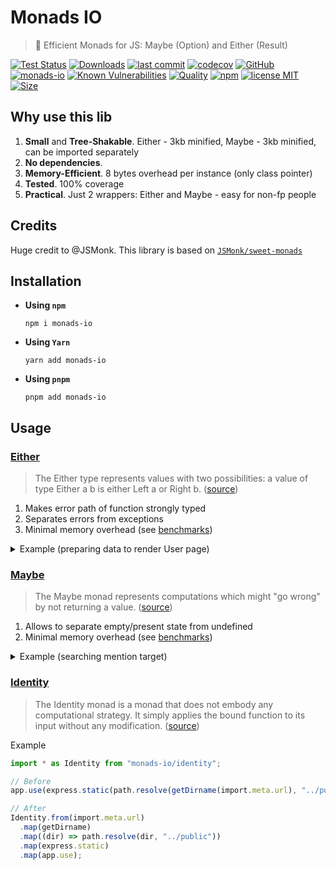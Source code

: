 # Monads IO

> 🚀 Efficient Monads for JS: Maybe (Option) and Either (Result)

[![Test Status](https://github.com/AlexXanderGrib/monads-io/actions/workflows/test.yml/badge.svg)](https://github.com/AlexXanderGrib/monads-io)
[![Downloads](https://img.shields.io/npm/dt/monads-io.svg)](https://npmjs.com/package/monads-io)
[![last commit](https://img.shields.io/github/last-commit/AlexXanderGrib/monads-io.svg)](https://github.com/AlexXanderGrib/monads-io)
[![codecov](https://img.shields.io/codecov/c/github/AlexXanderGrib/monads-io/main.svg)](https://codecov.io/gh/AlexXanderGrib/monads-io)
[![GitHub](https://img.shields.io/github/stars/AlexXanderGrib/monads-io.svg)](https://github.com/AlexXanderGrib/monads-io)
[![monads-io](https://snyk.io/advisor/npm-package/monads-io/badge.svg)](https://snyk.io/advisor/npm-package/monads-io)
[![Known Vulnerabilities](https://snyk.io/test/npm/monads-io/badge.svg)](https://snyk.io/test/npm/monads-io)
[![Quality](https://img.shields.io/npms-io/quality-score/monads-io.svg?label=quality%20%28npms.io%29&)](https://npms.io/search?q=monads-io)
[![npm](https://img.shields.io/npm/v/monads-io.svg)](https://npmjs.com/package/monads-io)
[![license MIT](https://img.shields.io/npm/l/monads-io.svg)](https://github.com/AlexXanderGrib/monads-io/blob/main/LICENSE.txt)
[![Size](https://img.shields.io/bundlephobia/minzip/monads-io)](https://bundlephobia.com/package/monads-io)

## Why use this lib

1. **Small** and **Tree-Shakable**. Either - 3kb minified, Maybe - 3kb minified, can be imported separately
2. **No dependencies**.
3. **Memory-Efficient**. 8 bytes overhead per instance (only class pointer)
4. **Tested**. 100% coverage
5. **Practical**. Just 2 wrappers: Either and Maybe - easy for non-fp people

## Credits

Huge credit to @JSMonk. This library is based on [`JSMonk/sweet-monads`](https://github.com/JSMonk/sweet-monads)

## Installation

- **Using `npm`**
  ```shell
  npm i monads-io
  ```
- **Using `Yarn`**
  ```shell
  yarn add monads-io
  ```
- **Using `pnpm`**
  ```shell
  pnpm add monads-io
  ```

## Usage

### [Either](./docs/api/modules/either.md)

> The Either type represents values with two possibilities: a value of type Either a b is either Left a or Right b.
> ([source](https://hackage.haskell.org/package/category-extras-0.52.0/docs/Control-Monad-Either.html))

1. Makes error path of function strongly typed
2. Separates errors from exceptions
3. Minimal memory overhead (see [benchmarks](./benchmarks/))

<details>
  <summary>Example (preparing data to render User page)</summary>

```typescript
import {
  Either,
  fromPromise,
  fromTryAsync,
  left,
  mergeInOne,
  right
} from "monads-io/either";

class NetworkError extends Error {}
class HttpError extends Error {}
class JsonParsingError extends Error {}
class NotFoundError extends Error {}

type FetchError = NetworkError | HttpError | JsonParsingError;

type ID = string;
type User = { id: ID; username: string; name: string /* ... */ };
type Post = { id: ID; userId: User["id"]; body: string /* ... */ };

async function getJson<T>(url: string): Promise<Either<FetchError, T>> {
  const response = await fromPromise(
    fetch(`https://jsonplaceholder.typicode.com/${url}`),
    (cause) => new NetworkError("Unable to connect", { cause })
  );

  const okResponse = response.chain((response) => {
    if (response.ok) return right(response);

    return left(
      new HttpError(
        `Response status is ${response.status} ${response.statusText}`,
        { cause: response }
      )
    );
  });

  const json = await okResponse.asyncChain((response) => {
    return fromTryAsync<T>(
      () => response.json(),
      (cause) => new JsonParsingError("Unable to parse JSON", { cause })
    );
  });

  return json;
}

async function getUserByUsername(username: string) {
  const users = await getJson<User[]>(`/users?username=${username}`);

  return users.chain((users) => {
    const user = users[0];

    if (!user) {
      return left(new NotFoundError(`User not found`, { cause: { username } }));
    }

    return right(user);
  });
}

const getPosts = (userId: string) =>
  getJson<Post[]>(`/posts?ownerId=${userId}`);

class PageLoadError extends Error {
  /* ... */

  constructor(public returnStatus: number, message: string, cause?: unknown) {
    super(message, { cause });
  }
}

async function getUserPageData(username: string) {
  const user = await getUserByUsername(username);
  const posts = await user.asyncChain((user) => getPosts(user.id));

  return mergeInOne([user, posts])
    .map(([user, posts]) => ({ user, posts }))
    .mapLeft((error) => {
      if (error instanceof NotFoundError) {
        return new PageLoadError(404, "User not found", error);
      }

      // error: FetchError
      console.log("Error fetching data for User Page", error);
      return new PageLoadError(500, "Internal server error", error);
    });
}
```

</details>

### [Maybe](./docs/api/modules/maybe.md)

> The Maybe monad represents computations which might "go wrong" by not returning a value.
> ([source](https://en.wikibooks.org/wiki/Haskell/Understanding_monads/Maybe))

1. Allows to separate empty/present state from undefined
2. Minimal memory overhead (see [benchmarks](./benchmarks/))

<details>
  <summary>Example (searching mention target)</summary>

```typescript
// Real world example
// This maybe is not tree-shakable. Used in NodeJS code
import * as Maybe from "monads-io/maybe";

export async function getTargets(
api: TelegramAPI,
tokens: formattedText,
{ mentionLimit = 1, message = undefined as message | undefined } = {}
): Promise<Map<number, chat | undefined>> {
const mentions = getMentions(tokens).slice(0, mentionLimit);

const targets = new Map<number, chat | undefined>();
let replyTarget: [number, chat | undefined] | undefined;
const { messagesService, chatsService } = getServices(api);

...

// 1. Get message
// 2. Get message reply id (0 = no reply)
// 3. Get reply message by message id
// 4. Get reply message sender
// 5. Get his/her profile
// 6. Set local variable to profile

const reply = await Maybe.fromNullable(message)
  .filter((message) => message.reply_to_message_id !== 0)
  .asyncChain((message) =>
    messagesService.getReply(message.chat_id, message.id)
  );

const sender = await reply
  .map(MemberId.fromMessage)
  .tap(({ memberId }) => {
    replyTarget = [memberId, undefined];
  })
  .asyncChain(({ memberId }) => chatsService.getById(memberId));

sender.tap((sender) => {
  replyTarget = [sender.id, sender];
});

...

return replyTarget ? new Map([replyTarget, ...targets]) : targets;
}

```

</details>

### [Identity](./docs/api/modules/identity.md)

> The Identity monad is a monad that does not embody any computational strategy. It simply applies the bound function to its input without any modification.
> ([source](https://blog.ploeh.dk/2022/05/16/the-identity-monad/))

Example

```typescript
import * as Identity from "monads-io/identity";

// Before
app.use(express.static(path.resolve(getDirname(import.meta.url), "../public")));

// After
Identity.from(import.meta.url)
  .map(getDirname)
  .map((dir) => path.resolve(dir, "../public"))
  .map(express.static)
  .map(app.use);
```
